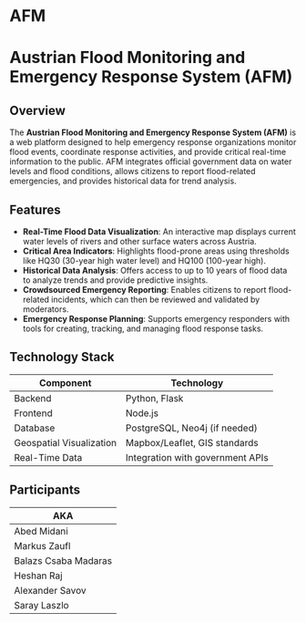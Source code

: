 # AFM

# Austrian Flood Monitoring and Emergency Response System (AFM)

## Overview

The **Austrian Flood Monitoring and Emergency Response System (AFM)** is a web platform designed to help emergency response organizations monitor flood events, coordinate response activities, and provide critical real-time information to the public. AFM integrates official government data on water levels and flood conditions, allows citizens to report flood-related emergencies, and provides historical data for trend analysis.

## Features

- **Real-Time Flood Data Visualization**: An interactive map displays current water levels of rivers and other surface waters across Austria.
- **Critical Area Indicators**: Highlights flood-prone areas using thresholds like HQ30 (30-year high water level) and HQ100 (100-year high).
- **Historical Data Analysis**: Offers access to up to 10 years of flood data to analyze trends and provide predictive insights.
- **Crowdsourced Emergency Reporting**: Enables citizens to report flood-related incidents, which can then be reviewed and validated by moderators.
- **Emergency Response Planning**: Supports emergency responders with tools for creating, tracking, and managing flood response tasks.

## Technology Stack

| Component              | Technology                    |
|------------------------|-------------------------------|
| Backend                | Python, Flask                 |
| Frontend               | Node.js                       |
| Database               | PostgreSQL, Neo4j (if needed) |
| Geospatial Visualization | Mapbox/Leaflet, GIS standards |
| Real-Time Data         | Integration with government APIs |


## Participants 

| AKA              | 
|------------------------|
| Abed Midani               | 
| Markus Zaufl                | 
| Balazs Csaba Madaras                | 
| Heshan Raj  | 
| Alexander Savov         |
| Saray Laszlo         |
